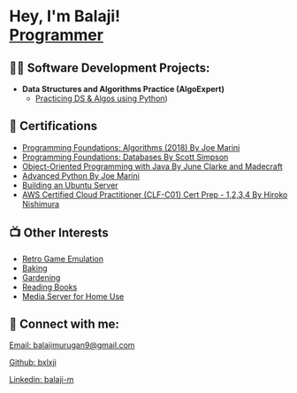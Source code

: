 <h1>Hey, I'm Balaji! <br/><a href="https://github.com/bxlxji">Programmer</a></h1>

<h2>👨‍💻 Software Development Projects:</h2>

- <b>Data Structures and Algorithms Practice (AlgoExpert)</b>
  - [Practicing DS & Algos using Python](https://github.com/bxlxji/Algorithms-and-Data-Structures-Practice---Balaji-s-Personal-Practice))
<!--
- <b>heading</b>
  - [link display](https://github.com/actuallink)
-->

<h2>🧭 Certifications</h2>

- [Programming Foundations: Algorithms (2018) By Joe Marini](https://www.linkedin.com/learning/programming-foundations-algorithms-2018/algorithms-power-the-world?u=92695330)
- [Programming Foundations: Databases By Scott Simpson](https://www.linkedin.com/learning/programming-foundations-databases-2/why-use-a-database?u=92695330)
- [Object-Oriented Programming with Java By June Clarke and Madecraft](https://www.linkedin.com/learning/object-oriented-programming-with-java/it-s-time-up-your-game-in-java?u=92695330)
- [Advanced Python By Joe Marini](https://www.linkedin.com/learning/advanced-python/welcome?u=92695330)
- [Building an Ubuntu Server](https://www.linkedin.com/learning/building-an-ubuntu-server/building-an-ubuntu-server?u=92695330)
- [AWS Certified Cloud Practitioner (CLF-C01) Cert Prep - 1,2,3,4 By Hiroko Nishimura](https://www.linkedin.com/learning/aws-certified-cloud-practitioner-clf-c01-cert-prep-1-cloud-concepts/how-did-we-get-in-the-cloud?u=92695330)

<h2>📺 Other Interests</h2>

- [Retro Game Emulation](https://docs.libretro.com/start/understanding/)
- [Baking](https://www.youtube.com/watch?v=uHy3oM7NnoU)
- [Gardening](https://youtu.be/-CxP0Thljr4?si=rUII6fTxfcI33fCE)
- [Reading Books](https://www.youtube.com/watch?v=uHy3oM7NnoU)
- [Media Server for Home Use](https://jellyfin.org/docs/)


<h2> 🤳 Connect with me:</h2>
<link rel="stylesheet" href="https://cdnjs.cloudflare.com/ajax/libs/font-awesome/5.15.4/css/all.min.css">

<p>
    <i class="fa fa-envelope" aria-hidden="true"></i>
    <a href="mailto:balajimurugan9@gmail.com">Email: balajimurugan9@gmail.com</a>
</p>
<p>
    <i class="fab fa-github" aria-hidden="true"></i>
    <a href="https://github.com/bxlxji">Github: bxlxji </a>
</p>
<p>
    <i class="fab fa-linkedin" aria-hidden="true"></i>
    <a href="https://www.linkedin.com/in/balaji-m-975694207/">Linkedin: balaji-m</a>
</p>



<!--
### Hey I'm Balaji!

Welcome welcome!

##Certifications

##Github Projects

##Coding Languages

##Other Interests

**bxlxji/bxlxji** is a ✨ _special_ ✨ repository because its `README.md` (this file) appears on your GitHub profile.

Here are some ideas to get you started:

- 🔭 I’m currently working on ...
- 🌱 I’m currently learning ...
- 👯 I’m looking to collaborate on ...
- 🤔 I’m looking for help with ...
- 💬 Ask me about ...
- 📫 How to reach me: ...
- 😄 Pronouns: ...
- ⚡ Fun fact: ...
-->
